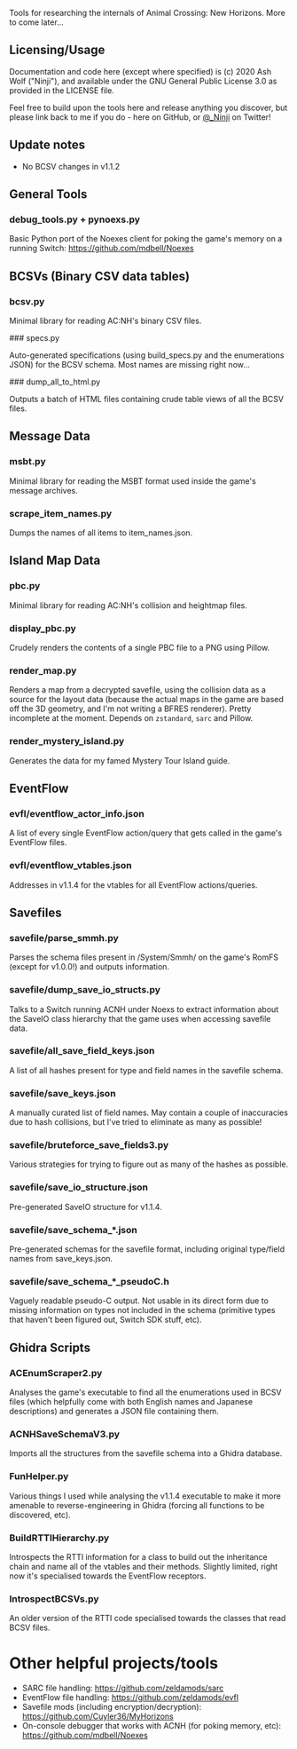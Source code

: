 Tools for researching the internals of Animal Crossing: New Horizons. More to come later...

## Licensing/Usage

Documentation and code here (except where specified) is (c) 2020 Ash Wolf ("Ninji"), and available under the GNU General Public License 3.0 as provided in the LICENSE file.

Feel free to build upon the tools here and release anything you discover, but please link back to me if you do - here on GitHub, or [@_Ninji](https://twitter.com/_Ninji) on Twitter!

## Update notes

- No BCSV changes in v1.1.2

## General Tools

### debug\_tools.py + pynoexs.py

Basic Python port of the Noexes client for poking the game's memory on a running Switch: https://github.com/mdbell/Noexes

## BCSVs (Binary CSV data tables)

### bcsv.py

Minimal library for reading AC:NH's binary CSV files.

### specs.py

Auto-generated specifications (using build\_specs.py and the enumerations JSON) for the BCSV schema. Most names are missing right now...

### dump\_all\_to\_html.py

Outputs a batch of HTML files containing crude table views of all the BCSV files.

## Message Data

### msbt.py

Minimal library for reading the MSBT format used inside the game's message archives.

### scrape\_item\_names.py

Dumps the names of all items to item\_names.json.

## Island Map Data

### pbc.py

Minimal library for reading AC:NH's collision and heightmap files.

### display\_pbc.py

Crudely renders the contents of a single PBC file to a PNG using Pillow.

### render\_map.py

Renders a map from a decrypted savefile, using the collision data as a source for the layout data (because the actual maps in the game are based off the 3D geometry, and I'm not writing a BFRES renderer). Pretty incomplete at the moment. Depends on `zstandard`, `sarc` and Pillow.

### render\_mystery\_island.py

Generates the data for my famed Mystery Tour Island guide.

## EventFlow

### evfl/eventflow\_actor\_info.json

A list of every single EventFlow action/query that gets called in the game's EventFlow files.

### evfl/eventflow\_vtables.json

Addresses in v1.1.4 for the vtables for all EventFlow actions/queries.

## Savefiles

### savefile/parse\_smmh.py

Parses the schema files present in /System/Smmh/ on the game's RomFS (except for v1.0.0!) and outputs information.

### savefile/dump\_save\_io\_structs.py

Talks to a Switch running ACNH under Noexs to extract information about the SaveIO class hierarchy that the game uses when accessing savefile data.

### savefile/all\_save\_field\_keys.json

A list of all hashes present for type and field names in the savefile schema.

### savefile/save\_keys.json

A manually curated list of field names. May contain a couple of inaccuracies due to hash collisions, but I've tried to eliminate as many as possible!

### savefile/bruteforce\_save\_fields3.py

Various strategies for trying to figure out as many of the hashes as possible.

### savefile/save\_io\_structure.json

Pre-generated SaveIO structure for v1.1.4.

### savefile/save\_schema\_*.json

Pre-generated schemas for the savefile format, including original type/field names from save\_keys.json.

### savefile/save\_schema\_*\_pseudoC.h

Vaguely readable pseudo-C output. Not usable in its direct form due to missing information on types not included in the schema (primitive types that haven't been figured out, Switch SDK stuff, etc).

## Ghidra Scripts

### ACEnumScraper2.py

Analyses the game's executable to find all the enumerations used in BCSV files (which helpfully come with both English names and Japanese descriptions) and generates a JSON file containing them.

### ACNHSaveSchemaV3.py

Imports all the structures from the savefile schema into a Ghidra database.

### FunHelper.py

Various things I used while analysing the v1.1.4 executable to make it more amenable to reverse-engineering in Ghidra (forcing all functions to be discovered, etc).

### BuildRTTIHierarchy.py

Introspects the RTTI information for a class to build out the inheritance chain and name all of the vtables and their methods. Slightly limited, right now it's specialised towards the EventFlow receptors.

### IntrospectBCSVs.py

An older version of the RTTI code specialised towards the classes that read BCSV files.

# Other helpful projects/tools

- SARC file handling: https://github.com/zeldamods/sarc
- EventFlow file handling: https://github.com/zeldamods/evfl
- Savefile mods (including encryption/decryption): https://github.com/Cuyler36/MyHorizons
- On-console debugger that works with ACNH (for poking memory, etc): https://github.com/mdbell/Noexes
